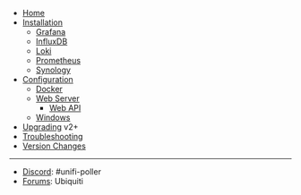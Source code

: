 *   [Home](https://github.com/unifi-poller/unifi-poller/wiki/Home)
*   [Installation](https://github.com/unifi-poller/unifi-poller/wiki/Installation)
    *   [Grafana](https://github.com/unifi-poller/unifi-poller/wiki/Grafana)
    *   [InfluxDB](https://github.com/unifi-poller/unifi-poller/wiki/InfluxDB)
    *   [Loki](https://github.com/unifi-poller/unifi-poller/wiki/Loki)
    *   [Prometheus](https://github.com/unifi-poller/unifi-poller/wiki/Prometheus)
    *   [Synology](https://github.com/unifi-poller/unifi-poller/wiki/Synology-HOWTO)
*   [Configuration](https://github.com/unifi-poller/unifi-poller/wiki/Configuration)
    *   [Docker](https://github.com/unifi-poller/unifi-poller/wiki/Docker)
    *   [Web Server](https://github.com/unifi-poller/unifi-poller/wiki/Web-Server)
        *   [Web API](https://github.com/unifi-poller/unifi-poller/wiki/API)
    *   [Windows](https://github.com/unifi-poller/unifi-poller/wiki/Windows)
*   [Upgrading](https://github.com/unifi-poller/unifi-poller/wiki/Updating) v2+
*   [Troubleshooting](https://github.com/unifi-poller/unifi-poller/wiki/Troubleshooting)
*   [Version Changes](https://github.com/unifi-poller/unifi-poller/wiki/CHANGES)

<hr>

*   [Discord](https://discord.gg/KnyKYt2): #unifi-poller
*   [Forums](https://community.ubnt.com/t5/UniFi-Wireless/Unifi-Poller-Store-Unifi-Controller-Metrics-in-InfluxDB-without/td-p/2811951):
    Ubiquiti
